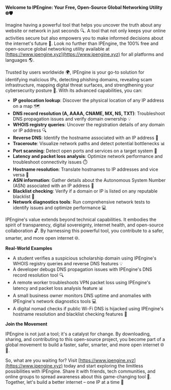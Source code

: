 **Welcome to IPEngine: Your Free, Open-Source Global Networking Utility 🌐🛡️**

Imagine having a powerful tool that helps you uncover the truth about any website or network in just seconds 🔍. A tool that not only keeps your online activities secure but also empowers you to make informed decisions about the internet's future 🚀. Look no further than IPEngine, the 100% free and open-source global networking utility available at [https://www.ipengine.xyz](https://www.ipengine.xyz) for all platforms and languages 🌎.

Trusted by users worldwide 🌍, IPEngine is your go-to solution for identifying malicious IPs, detecting phishing domains, revealing scam infrastructure, mapping digital threat surfaces, and strengthening your cybersecurity posture 🔐. With its advanced capabilities, you can:

*   **IP geolocation lookup**: Discover the physical location of any IP address on a map 🗺️
*   **DNS record resolution (A, AAAA, CNAME, MX, NS, TXT)**: Troubleshoot DNS propagation issues and verify domain ownership 💡
*   **WHOIS registry queries**: Uncover the registration details of any domain or IP address 🔍
*   **Reverse DNS**: Identify the hostname associated with an IP address 📍
*   **Traceroute**: Visualize network paths and detect potential bottlenecks 📊
*   **Port scanning**: Detect open ports and services on a target system 🔋
*   **Latency and packet loss analysis**: Optimize network performance and troubleshoot connectivity issues ⏱️
*   **Hostname resolution**: Translate hostnames to IP addresses and vice versa 🔄
*   **ASN information**: Gather details about the Autonomous System Number (ASN) associated with an IP address 🔑
*   **Blacklist checking**: Verify if a domain or IP is listed on any reputable blacklist 🚫
*   **Network diagnostics tools**: Run comprehensive network tests to identify issues and optimize performance 💻

IPEngine's value extends beyond technical capabilities. It embodies the spirit of transparency, digital sovereignty, internet health, and open-source collaboration 🔓. By harnessing this powerful tool, you contribute to a safer, smarter, and more open internet 🌐.

**Real-World Examples**

*   A student verifies a suspicious scholarship domain using IPEngine's WHOIS registry queries and reverse DNS features 💡
*   A developer debugs DNS propagation issues with IPEngine's DNS record resolution tool 🔍
*   A remote worker troubleshoots VPN packet loss using IPEngine's latency and packet loss analysis feature 📊
*   A small business owner monitors DNS uptime and anomalies with IPEngine's network diagnostics tools 💻
*   A digital nomad checks if public Wi-Fi DNS is hijacked using IPEngine's hostname resolution and blacklist checking features 🔑

**Join the Movement**

IPEngine is not just a tool; it's a catalyst for change. By downloading, sharing, and contributing to this open-source project, you become part of a global movement to build a faster, safer, smarter, and more open internet 🌐🚀.

So, what are you waiting for? Visit [https://www.ipengine.xyz](https://www.ipengine.xyz) today and start exploring the limitless possibilities with IPEngine. Share it with friends, tech communities, and online groups to spread awareness about this game-changing tool 🔗. Together, let's build a better internet – one IP at a time 🚀